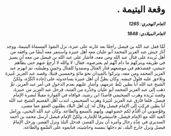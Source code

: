<h1 dir="rtl">وقعة اليتيمة  .</h1>

<h5 dir="rtl">العام الهجري:  1265

العام الميلادي: 1848

</h5>

<p dir="rtl">لَمَّا قفل عبد الله بن فيصل راجعًا بعد غارته على عنزة، نزل النفوذَ المسماةَ اليتيمةَ، ووجد آثارَ جيش عبد العزيز المحمد أبو عليان معه أهل عنيزة واستنفر معه أيضًا من وافقه من أهل بُريدة على قتال عبد الله ومن معه، فأشار على عبد الله بن فيصل من معه أن يسيرَ في طريقه ويتركَهم ما دام أنَّهم لم يعترضوه، فقال: لا والله لا أرجِعُ عنهم حتى يطأَهم جيشي، فقصدَهم في موضعهم فثار القتالُ وصمدوا للقتال وحَمِيَ وطيسُه، ثم انهزم عبد العزيز المحمد ومن معه، وتركوا بالميدان نحوَ مائةٍ وخمسين قتيلًا، وقصد عبد العزيز عُنيزةَ وتلاحق عليه فلولُ جيشِه. وكان يظنُّ أن أهل عنيزة يساعدونَه على إعادة الكَرَّة، ولكنَّ الشيخ عبد الله أبا بطين ثبَّط عزمهم، وأشار عليهم بعدم الدخولِ في أمر عبد العزيز، ثمَّ ذهب إلى عبد العزيز المحمد أبو عليان وحَذَّره من الفتنة، فرحل عبد العزيز من عنيزةَ، وقصد بُريدة وهرب السحيمي قاصدًا ابن رشيد، فوافاه في القوارة مقبلًا لنصرة الإمام فيصل. فلما فارق عبد العزيز عُنَيزةَ وهرب السحيمي، انتدب أهُل القصيم الشيخ عبد الله أبا بطين فركِبَ إلى الإمام فيصل وقال له: إن أهل البلاد يطلبون العفوَ عما مضى، وفوَّضوني أن أقَدِّمَ لكم خضوعَهم، وإنهم بالسمع والطاعة. وكان عبد الله اليحيى، وزامل العبد الله مع الإمام فيصل، فاستشرفا للإمارة، ولكِنَّ الإمام فيصل أرسل محمد بن أحمد السديري في عِدَّةِ رجال وأمره أن ينزل القصرَ، فدخل البلدَ ونزل القصر، ورحل الإمامُ فيصل ونزل خارج البلد، ثم دخلها بنفسه وحاشيته، فبايعوه على السَّمعِ والطاعة.</p></br>
